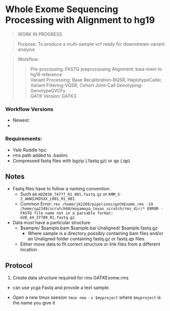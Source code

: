 # Whole Exome Sequencing Processing with Alignment to hg19
>WORK IN PROGRESS

> Purpose: To produce a multi-sample vcf ready for downstream variant analysis<br>

> Workflow:
>> Pre-processing: FASTQ preprocessing
>> Alignment: bwa-mem to hg19 reference<br>
>> Variant Processing: Base Recalibration-BQSR, HaplotypeCaller, Variant Filtering-VQSR, Cohort Joint-Call Genotyping-GenotypeGVCFs<br>
>> GATK Version: GATK3


### Workflow Versions
- Newest: 
- 

### Requirements:
- Yale Ruddle hpc
- rms path added to .bashrc
- Compressed fastq files with bgzip (.fastq.gz) or qp (.qp)

## Notes
- Fastq files have to follow a naming convention.
  - Such as `mDZ038_74777_R1_001.fastq.gz` or `KMM_5-2_AHW3JKDSXX_L001_R1_001`
  - Common Error:  `rms /home/jk2269/pipelines/gatkExome.rms -19 /home/sp2349/scratch60/moyamoya_texas_scratch/rms_dir/* ERROR - FASTQ file name not in a parsable format: GVD_44_37789_R1.fastq.gz`
- Data must have a particular structure
  - $sample/ $sample.bam $sample.bai Unaligned/ $sample.fastq.gz
    - Where sample is a directory possibly containing bam files and/or an Unaligned folder containing fastq.gz or fastq.qp files.
  - Either move data to fit correct structure or link files from a different location
  
## Protocol

1. Create data structure required for rms GATKExome.rms

- can use ycga Fastq and provide a text sample. 

- Open a new tmux seesion
`tmux new -s $myproject` where `$myproject` is the name you give it
